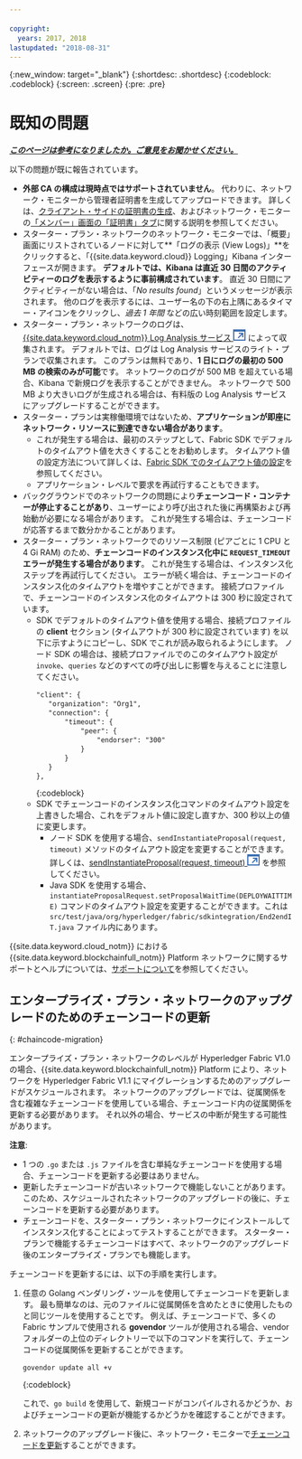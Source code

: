 ```yaml
---

copyright:
  years: 2017, 2018
lastupdated: "2018-08-31"
---
```


{:new_window: target="_blank"}
{:shortdesc: .shortdesc}
{:codeblock: .codeblock}
{:screen: .screen}
{:pre: .pre}


# 既知の問題


***[このページは参考になりましたか。ご意見をお聞かせください。](https://www.surveygizmo.com/s3/4501493/IBM-Blockchain-Documentation)***


以下の問題が既に報告されています。
- **外部 CA の構成は現時点ではサポートされていません**。 代わりに、ネットワーク・モニターから管理者証明書を生成してアップロードできます。 詳しくは、[クライアント・サイドの証明書の生成](v10_application.html#enroll-app)、およびネットワーク・モニターの[「メンバー」画面の「証明書」タブ](v10_dashboard.html#members)に関する説明を参照してください。  
- スターター・プラン・ネットワークのネットワーク・モニターでは、「概要」画面にリストされているノードに対して**「ログの表示 (View Logs)」**をクリックすると、「{{site.data.keyword.cloud}} Logging」Kibana インターフェースが開きます。 **デフォルトでは、Kibana は直近 30 日間のアクティビティーのログを表示するように事前構成されています**。 直近 30 日間にアクティビティーがない場合は、「*No results found*」というメッセージが表示されます。 他のログを表示するには、ユーザー名の下の右上隅にあるタイマー・アイコンをクリックし、*過去 1 年間* などの広い時刻範囲を設定します。  
- スターター・プラン・ネットワークのログは、[{{site.data.keyword.cloud_notm}} Log Analysis サービス ![外部リンク・アイコン](images/external_link.svg "外部リンク・アイコン")](https://console.bluemix.net/catalog/services/log-analysis) によって収集されます。 デフォルトでは、ログは Log Analysis サービスのライト・プランで収集されます。 このプランは無料であり、**1 日にログの最初の 500 MB の検索のみが可能**です。 ネットワークのログが 500 MB を超えている場合、Kibana で新規ログを表示することができません。 ネットワークで 500 MB より大きいログが生成される場合は、有料版の Log Analysis サービスにアップグレードすることができます。  
- スターター・プランは実稼働環境ではないため、**アプリケーションが即座にネットワーク・リソースに到達できない場合があります**。
  - これが発生する場合は、最初のステップとして、Fabric SDK でデフォルトのタイムアウト値を大きくすることをお勧めします。 タイムアウト値の設定方法について詳しくは、[Fabric SDK でのタイムアウト値の設定](v10_application.html#set-timeout-in-sdk)を参照してください。
  - アプリケーション・レベルで要求を再試行することもできます。  
- バックグラウンドでのネットワークの問題により**チェーンコード・コンテナーが停止することがあり**、ユーザーにより呼び出された後に再構築および再始動が必要になる場合があります。 これが発生する場合は、チェーンコードが応答するまで数分かかることがあります。
- スターター・プラン・ネットワークでのリソース制限 (ピアごとに 1 CPU と 4 Gi RAM) のため、**チェーンコードのインスタンス化中に `REQUEST_TIMEOUT` エラーが発生する場合があります**。 これが発生する場合は、インスタンス化ステップを再試行してください。 エラーが続く場合は、チェーンコードのインスタンス化のタイムアウトを増やすことができます。 接続プロファイルで、チェーンコードのインスタンス化のタイムアウトは 300 秒に設定されています。
  - SDK でデフォルトのタイムアウト値を使用する場合、接続プロファイルの **client** セクション (タイムアウトが 300 秒に設定されています) を以下に示すようにコピーし、SDK でこれが読み取られるようにします。 ノード SDK の場合は、接続プロファイルでのこのタイムアウト設定が `invoke`、`queries` などのすべての呼び出しに影響を与えることに注意してください。
    ```
    "client": {
       "organization": "Org1",
       "connection": {
           "timeout": {
               "peer": {
                   "endorser": "300"
               }
           }
       }
    },
    ```
    {:codeblock}
  - SDK でチェーンコードのインスタンス化コマンドのタイムアウト設定を上書きした場合、これをデフォルト値に設定し直すか、300 秒以上の値に変更します。
    - ノード SDK を使用する場合、`sendInstantiateProposal(request, timeout)` メソッドのタイムアウト設定を変更することができます。 詳しくは、[sendInstantiateProposal(request, timeout) ![外部リンク・アイコン](images/external_link.svg "外部リンク・アイコン")](https://fabric-sdk-node.github.io/Channel.html#sendInstantiateProposal) を参照してください。
    - Java SDK を使用する場合、`instantiateProposalRequest.setProposalWaitTime(DEPLOYWAITTIME)` コマンドのタイムアウト設定を変更することができます。これは `src/test/java/org/hyperledger/fabric/sdkintegration/End2endIT.java` ファイル内にあります。

{{site.data.keyword.cloud_notm}} における {{site.data.keyword.blockchainfull_notm}} Platform ネットワークに関するサポートとヘルプについては、[サポートについて](ibmblockchain_support.html)を参照してください。


## エンタープライズ・プラン・ネットワークのアップグレードのためのチェーンコードの更新
{: #chaincode-migration}

エンタープライズ・プラン・ネットワークのレベルが Hyperledger Fabric V1.0 の場合、{{site.data.keyword.blockchainfull_notm}} Platform により、ネットワークを Hyperledger Fabric V1.1 にマイグレーションするためのアップグレードがスケジュールされます。 ネットワークのアップグレードでは、従属関係を含む複雑なチェーンコードを使用している場合、チェーンコード内の従属関係を更新する必要があります。 それ以外の場合、サービスの中断が発生する可能性があります。

**注意**:
- 1 つの `.go` または `.js` ファイルを含む単純なチェーンコードを使用する場合、チェーンコードを更新する必要はありません。
- 更新したチェーンコードが古いネットワークで機能しないことがあります。このため、スケジュールされたネットワークのアップグレードの後に、チェーンコードを更新する必要があります。
- チェーンコードを、スターター・プラン・ネットワークにインストールしてインスタンス化することによってテストすることができます。 スターター・プランで機能するチェーンコードはすべて、ネットワークのアップグレード後のエンタープライズ・プランでも機能します。

チェーンコードを更新するには、以下の手順を実行します。
1. 任意の Golang ベンダリング・ツールを使用してチェーンコードを更新します。 最も簡単なのは、元のファイルに従属関係を含めたときに使用したものと同じツールを使用することです。 例えば、チェーンコードで、多くの Fabric サンプルで使用される **govendor** ツールが使用される場合、vendor フォルダーの上位のディレクトリーで以下のコマンドを実行して、チェーンコードの従属関係を更新することができます。
    ```
    govendor update all +v
    ```
    {:codeblock}

    これで、`go build` を使用して、新規コードがコンパイルされるかどうか、およびチェーンコードの更新が機能するかどうかを確認することができます。

2. ネットワークのアップグレード後に、ネットワーク・モニターで[チェーンコードを更新](howto/install_instantiate_chaincode.html#updating-a-chaincode)することができます。
